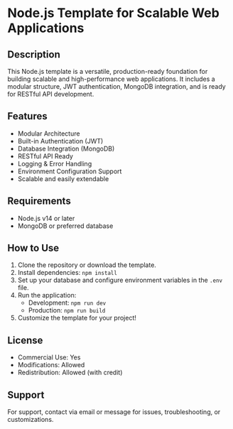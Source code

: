 # Node.js Template for Scalable Web Applications

## Description

This Node.js template is a versatile, production-ready foundation for building scalable and high-performance web applications. It includes a modular structure, JWT authentication, MongoDB integration, and is ready for RESTful API development.

## Features

- Modular Architecture
- Built-in Authentication (JWT)
- Database Integration (MongoDB)
- RESTful API Ready
- Logging & Error Handling
- Environment Configuration Support
- Scalable and easily extendable

## Requirements

- Node.js v14 or later
- MongoDB or preferred database

## How to Use

1. Clone the repository or download the template.
2. Install dependencies: `npm install`
3. Set up your database and configure environment variables in the `.env` file.
4. Run the application:
   - Development: `npm run dev`
   - Production: `npm run build`
5. Customize the template for your project!

## License

- Commercial Use: Yes
- Modifications: Allowed
- Redistribution: Allowed (with credit)

## Support

For support, contact via email or message for issues, troubleshooting, or customizations.
